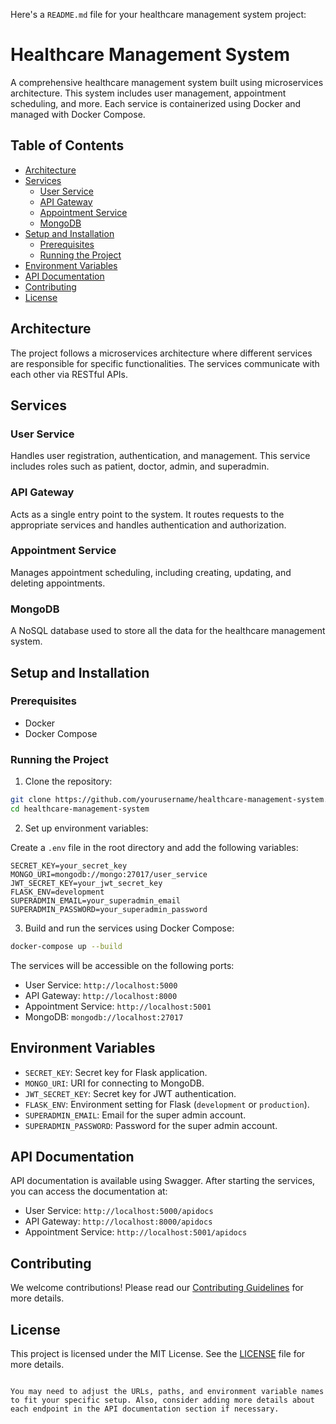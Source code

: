 Here's a `README.md` file for your healthcare management system project:


# Healthcare Management System

A comprehensive healthcare management system built using microservices architecture. This system includes user management, appointment scheduling, and more. Each service is containerized using Docker and managed with Docker Compose.

## Table of Contents

- [Architecture](#architecture)
- [Services](#services)
  - [User Service](#user-service)
  - [API Gateway](#api-gateway)
  - [Appointment Service](#appointment-service)
  - [MongoDB](#mongodb)
- [Setup and Installation](#setup-and-installation)
  - [Prerequisites](#prerequisites)
  - [Running the Project](#running-the-project)
- [Environment Variables](#environment-variables)
- [API Documentation](#api-documentation)
- [Contributing](#contributing)
- [License](#license)

## Architecture

The project follows a microservices architecture where different services are responsible for specific functionalities. The services communicate with each other via RESTful APIs.

## Services

### User Service

Handles user registration, authentication, and management. This service includes roles such as patient, doctor, admin, and superadmin.

### API Gateway

Acts as a single entry point to the system. It routes requests to the appropriate services and handles authentication and authorization.

### Appointment Service

Manages appointment scheduling, including creating, updating, and deleting appointments.

### MongoDB

A NoSQL database used to store all the data for the healthcare management system.

## Setup and Installation

### Prerequisites

- Docker
- Docker Compose

### Running the Project

1. Clone the repository:

```sh
git clone https://github.com/yourusername/healthcare-management-system.git
cd healthcare-management-system
```

2. Set up environment variables:

Create a `.env` file in the root directory and add the following variables:

```env
SECRET_KEY=your_secret_key
MONGO_URI=mongodb://mongo:27017/user_service
JWT_SECRET_KEY=your_jwt_secret_key
FLASK_ENV=development
SUPERADMIN_EMAIL=your_superadmin_email
SUPERADMIN_PASSWORD=your_superadmin_password
```

3. Build and run the services using Docker Compose:

```sh
docker-compose up --build
```

The services will be accessible on the following ports:
- User Service: `http://localhost:5000`
- API Gateway: `http://localhost:8000`
- Appointment Service: `http://localhost:5001`
- MongoDB: `mongodb://localhost:27017`

## Environment Variables

- `SECRET_KEY`: Secret key for Flask application.
- `MONGO_URI`: URI for connecting to MongoDB.
- `JWT_SECRET_KEY`: Secret key for JWT authentication.
- `FLASK_ENV`: Environment setting for Flask (`development` or `production`).
- `SUPERADMIN_EMAIL`: Email for the super admin account.
- `SUPERADMIN_PASSWORD`: Password for the super admin account.

## API Documentation

API documentation is available using Swagger. After starting the services, you can access the documentation at:

- User Service: `http://localhost:5000/apidocs`
- API Gateway: `http://localhost:8000/apidocs`
- Appointment Service: `http://localhost:5001/apidocs`

## Contributing

We welcome contributions! Please read our [Contributing Guidelines](CONTRIBUTING.md) for more details.

## License

This project is licensed under the MIT License. See the [LICENSE](LICENSE) file for more details.
```

You may need to adjust the URLs, paths, and environment variable names to fit your specific setup. Also, consider adding more details about each endpoint in the API documentation section if necessary.